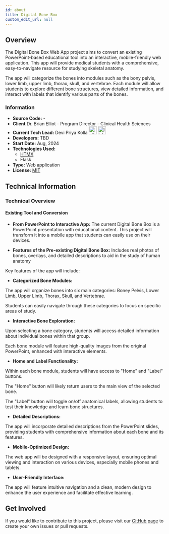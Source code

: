 ```yaml
---
id: about
title: Digital Bone Box
custom_edit_url: null
---
```


<!-- A header image is optional; if used should be no greater than 200x600 -->
<!--![Header Alt Text](header.png) -->

## Overview

The Digital Bone Box Web App project aims to convert an existing PowerPoint-based educational tool into an interactive, mobile-friendly web application. This app will provide medical students with a comprehensive, easy-to-navigate resource for studying skeletal anatomy. 

The app will categorize the bones into modules such as the bony pelvis, lower limb, upper limb, thorax, skull, and vertebrae. Each module will allow students to explore different bone structures, view detailed information, and interact with labels that identify various parts of the bones. 

### Information

- **Source Code:** -
- **Client** Dr. Brian Elliot - Program Director - Clinical Health Sciences
- **Current Tech Lead:** Devi Priya Kolla [<img src="/img/github.svg" alt="github" width="25" height="25" />](https://github.com/DeviPriya-Kolla)  [<img src="/img/linkedin.svg" alt="linkedin" width="25" height="25" />](https://www.linkedin.com/in/devi-priya-kolla-a95a78174)
- **Developers:**
TBD
- **Start Date:** Aug, 2024
- **Technologies Used:**
  - [HTMX](https://htmx.org/)
  - Flask
- **Type:** Web application
- **License:** [MIT](https://opensource.org/license/mit)


## Technical Information

### Technical Overview

#### Existing Tool and Conversion

- **From PowerPoint to Interactive App:** The current Digital Bone Box is a PowerPoint presentation with educational content. This project will transform it into a mobile app that students can easily use on their devices.

- **Features of the Pre-existing Digital Bone Box:** Includes real photos of bones, overlays, and detailed descriptions to aid in the study of human anatomy

Key features of the app will include: 

- **Categorized Bone Modules:**

The app will organize bones into six main categories: Boney Pelvis, Lower Limb, Upper Limb, Thorax, Skull, and Vertebrae. 

Students can easily navigate through these categories to focus on specific areas of study. 

- **Interactive Bone Exploration:**

Upon selecting a bone category, students will access detailed information about individual bones within that group. 

Each bone module will feature high-quality images from the original PowerPoint, enhanced with interactive elements. 

- **Home and Label Functionality:**

Within each bone module, students will have access to "Home" and "Label" buttons. 

The "Home" button will likely return users to the main view of the selected bone. 

The "Label" button will toggle on/off anatomical labels, allowing students to test their knowledge and learn bone structures. 

- **Detailed Descriptions:**

The app will incorporate detailed descriptions from the PowerPoint slides, providing students with comprehensive information about each bone and its features. 

- **Mobile-Optimized Design:**

The web app will be designed with a responsive layout, ensuring optimal viewing and interaction on various devices, especially mobile phones and tablets. 

- **User-Friendly Interface:**

The app will feature intuitive navigation and a clean, modern design to enhance the user experience and facilitate effective learning. 


## Get Involved

If you would like to contribute to this project, please visit our [GitHub page](https://github.com/oss-slu/DigitalBoneBox) to create your own issues or pull requests.
